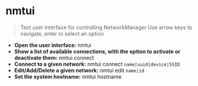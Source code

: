 # nmtui
> Text user interface for controlling NetworkManager
> Use arrow keys to navigate, enter to select an option
- **Open the user interface:**
nmtui
- **Show a list of available connections, with the option to activate or deactivate them:**
nmtui connect
- **Connect to a given network:**
nmtui connect `name|uuid|device|SSID`
- **Edit/Add/Delete a given network:**
nmtui edit `name|id`
- **Set the system hostname:**
nmtui hostname
